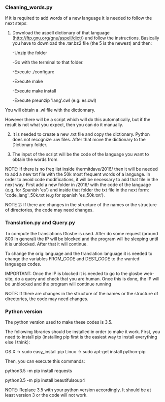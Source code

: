 ### Cleaning_words.py

If it is required to add words of a new language it is needed to follow the next steps:

1. Download the aspell dictionary of that language (http://ftp.gnu.org/gnu/aspell/dict/) and follow the instructions. Basically you have to download the .tar.bz2 file (the 5 is the newest) and then:

	-Unzip the folder

	-Go with the terminal to that folder.

	-Execute ./configure

	-Execute make

	-Execute make install

	-Execute preunzip 'lang'.cwl (e.g: es.cwl)

You will obtain a .wl file with the dictionnary.

However there will be a script which will do this automatically, but if the result is not what you expect, then you can do it manually.

2. It is needed to create a new .txt file and copy the dictionary. Python does not recognize .uw files. After that move the dictionary to the Dictionary folder.

3. The input of the script will be the code of the language you want to obtain the words from.

NOTE: If there is no freq list inside /hermitdave/2016/ then it will be needed to add a new txt file with the 50k most frequent words of a language. In order to avoid code modifications, it will be necessary to add that file in the next way. First add a new folder in /2016/ with the code of the language (e.g. for Spanish 'es') and inside that folder the txt file in the next form: 'code_lang'_50k.txt (e.g for spanish 'es_50k.txt').

NOTE 2: If there are changes in the structure of the names or the structure of directories, the code may need changes.


### Translation.py and Query.py

To compute the translations Glosbe is used. After do some request (around 800 in general) the IP will be blocked and the program will be sleeping until it is unblocked. After that it will continue.

To change the orig language and the translation language it is needed to change the variables FROM_CODE and DEST_CODE to the wanted languages codes.

IMPORTANT: Once the IP is blocked it is needed to go to the glosbe web-site, do a query and check that you are human. Once this is done, the IP will be unblocked and the program will continue running

NOTE: If there are changes in the structure of the names or the structure of directories, the code may need changes.

### Python version
The python version used to make these codes is 3.5.

The following libraries should be installed in order to make it work. 
First, you need to install pip (installing pip first is the easiest way to install everything else I think):

OS X -> sudo easy_install pip
Linux -> sudo apt-get install python-pip

Then, you can execute this commands:

python3.5 -m pip install requests

python3.5 -m pip install beautifulsoup4

NOTE: Replace 3.5 with your python version accordingly. It should be at least version 3 or the code will not work.
